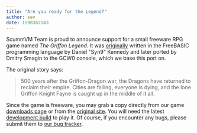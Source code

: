 ```yaml
---
title: "Are you ready for the Legend?"
author: sev
date: 1598362143
---
```


ScummVM Team is proud to announce support for a small freeware RPG game named <i>The Griffon Legend</i>. It was [originally](http://syn9.thehideoutgames.com/index_backup.php) written in the FreeBASIC programming language by Daniel "Syn9" Kennedy and later ported by  Dmitry Smagin to the GCW0 console, which we base this port on.

The original story says:

>500 years after the Griffon-Dragon war, the Dragons have
returned to reclaim their empire. Cities are falling,
everyone is dying, and the lone Griffon Knight Fayne is
caught up in the middle of it all.

Since the game is freeware, you may grab a copy directly from our game [downloads page](https://www.scummvm.org/games/) or from the [original site](http://syn9.thehideoutgames.com/index_backup.php?table=griffonlegend). You will need the latest [development build](https://buildbot.scummvm.org/#/snapshots) to play it. Of course, if you encounter any bugs, please submit them to [our bug tracker](https://bugs.scummvm.org/).

